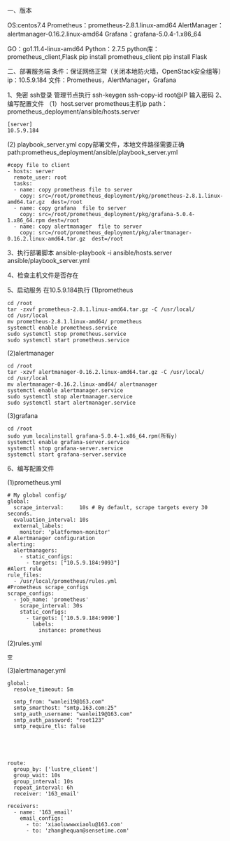 一、版本

OS:centos7.4
Prometheus：prometheus-2.8.1.linux-amd64
AlertManager：alertmanager-0.16.2.linux-amd64
Grafana：grafana-5.0.4-1.x86_64

GO：go1.11.4-linux-amd64
Python：2.7.5
python库：prometheus_client,Flask
	pip install prometheus_client
	pip install  Flask




二、部署服务端
条件：保证网络正常（关闭本地防火墙，OpenStack安全组等）
ip：10.5.9.184
文件：Prometheus，AlertManager，Grafana

1、免密 ssh登录
管理节点执行
	ssh-keygen
	ssh-copy-id root@IP
	输入密码
2、编写配置文件
（1）host.server
prometheus主机ip
path：prometheus_deployment/ansible/hosts.server 
```
[server]
10.5.9.184
```

(2) playbook_server.yml
copy部署文件，本地文件路径需要正确
path:prometheus_deployment/ansible/playbook_server.yml
```
#copy file to client
- hosts: server
  remote_user: root
  tasks:
  - name: copy prometheus file to server
    copy: src=/root/prometheus_deployment/pkg/prometheus-2.8.1.linux-amd64.tar.gz  dest=/root
  - name: copy grafana  file to server
    copy: src=/root/prometheus_deployment/pkg/grafana-5.0.4-1.x86_64.rpm dest=/root
  - name: copy alertmanager  file to server
    copy: src=/root/prometheus_deployment/pkg/alertmanager-0.16.2.linux-amd64.tar.gz  dest=/root
```

3、执行部署脚本
ansible-playbook -i ansible/hosts.server  ansible/playbook_server.yml 

4、检查主机文件是否存在

5、启动服务
在10.5.9.184执行
(1)prometheus
```
cd /root
tar -zxvf prometheus-2.8.1.linux-amd64.tar.gz -C /usr/local/
cd /usr/local
mv prometheus-2.8.1.linux-amd64/ prometheus
systemctl enable prometheus.service 
sudo systemctl stop prometheus.service 
sudo systemctl start prometheus.service 
```



(2)alertmanager
```
cd /root
tar -xzvf alertmanager-0.16.2.linux-amd64.tar.gz -C /usr/local/
cd /usr/local
mv alertmanager-0.16.2.linux-amd64/ alertmanager
systemctl enable alertmanager.service
sudo systemctl stop alertmanager.service
sudo systemctl start alertmanager.service
```
(3)grafana
```
cd /root
sudo yum localinstall grafana-5.0.4-1.x86_64.rpm(所有y)
systemctl enable grafana-server.service
systemctl stop grafana-server.service
systemctl start grafana-server.service
```
6、编写配置文件

(1)prometheus.yml
```
# My global config/
global:
  scrape_interval:     10s # By default, scrape targets every 30 seconds.
  evaluation_interval: 10s
  external_labels:
    monitor: 'platformon-monitor'
# Alertmanager configuration
alerting:
  alertmanagers:
    - static_configs:
      - targets: ["10.5.9.184:9093"]
#Alert rule
rule_files:
  - /usr/local/prometheus/rules.yml
#Prometheus scrape_configs
scrape_configs:
  - job_name: 'prometheus'
    scrape_interval: 30s
    static_configs:
      - targets: ['10.5.9.184:9090']
        labels:
          instance: prometheus

```

(2)rules.yml
```
空
```

(3)alertmanager.yml
```
global:
  resolve_timeout: 5m
  
  smtp_from: "wanlei19@163.com"
  smtp_smarthost: "smtp.163.com:25"
  smtp_auth_username: "wanlei19@163.com"
  smtp_auth_password: "root123"
  smtp_require_tls: false





route:
  group_by: ['lustre_client']
  group_wait: 10s
  group_interval: 10s
  repeat_interval: 6h
  receiver: '163_email'

receivers:
  - name: '163_email'
    email_configs:
      - to: 'xiaoluwwwxiaolu@163.com'
      - to: 'zhanghequan@sensetime.com'
```






